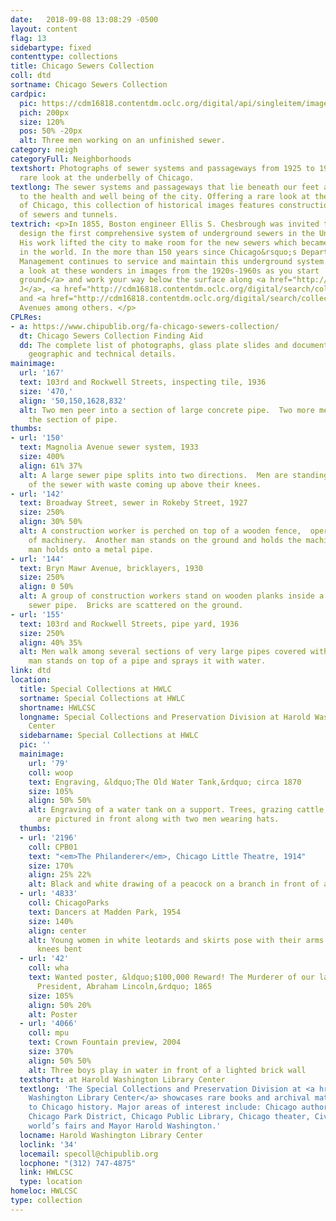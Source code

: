 ```yaml
---
date:   2018-09-08 13:08:29 -0500
layout: content
flag: 13
sidebartype: fixed
contenttype: collections
title: Chicago Sewers Collection
coll: dtd
sortname: Chicago Sewers Collection
cardpic:
  pic: https://cdm16818.contentdm.oclc.org/digital/api/singleitem/image/dtd/157/default.jpg
  pich: 200px
  size: 120%
  pos: 50% -20px
  alt: Three men working on an unfinished sewer.
category: neigh
categoryFull: Neighborhoods
textshort: Photographs of sewer systems and passageways from 1925 to 1949 offer a
  rare look at the underbelly of Chicago.
textlong: The sewer systems and passageways that lie beneath our feet are critical
  to the health and well being of the city. Offering a rare look at the “underbelly”
  of Chicago, this collection of historical images features construction photographs
  of sewers and tunnels.
textrich: <p>In 1855, Boston engineer Ellis S. Chesbrough was invited to Chicago to
  design the first comprehensive system of underground sewers in the United States.
  His work lifted the city to make room for the new sewers which became the most extensive
  in the world. In the more than 150 years since Chicago&rsquo;s Department of Water
  Management continues to service and maintain this underground system.  </p><p>Take
  a look at these wonders in images from the 1920s-1960s as you start  <a href="http://cdm16818.contentdm.oclc.org/digital/search/collection/dtd/searchterm/Above+ground/field/contri/mode/all/conn/and/order/nosort">above
  ground</a> and work your way below the surface along <a href="http://cdm16818.contentdm.oclc.org/digital/search/collection/dtd/searchterm/Avenue+J/field/subjec/mode/all/conn/and/order/nosort">Avenue
  J</a>, <a href="http://cdm16818.contentdm.oclc.org/digital/search/collection/dtd/searchterm/California+Avenue/field/subjec/mode/all/conn/and/order/nosort">California</a>
  and <a href="http://cdm16818.contentdm.oclc.org/digital/search/collection/dtd/searchterm/Elston+Avenue/field/subjec/mode/all/conn/and/order/nosort">Elston</a>
  Avenues among others. </p>
CPLRes:
- a: https://www.chipublib.org/fa-chicago-sewers-collection/
  dt: Chicago Sewers Collection Finding Aid
  dd: The complete list of photographs, glass plate slides and documents, rich with
    geographic and technical details.
mainimage:
  url: '167'
  text: 103rd and Rockwell Streets, inspecting tile, 1936
  size: '470,'
  align: '50,150,1628,832'
  alt: Two men peer into a section of large concrete pipe.  Two more men stand inside
    the section of pipe.
thumbs:
- url: '150'
  text: Magnolia Avenue sewer system, 1933
  size: 400%
  align: 61% 37%
  alt: A large sewer pipe splits into two directions.  Men are standing in both sections
    of the sewer with waste coming up above their knees.
- url: '142'
  text: Broadway Street, sewer in Rokeby Street, 1927
  size: 250%
  align: 30% 50%
  alt: A construction worker is perched on top of a wooden fence,  operating a piece
    of machinery.  Another man stands on the ground and holds the machinery; a third
    man holds onto a metal pipe.
- url: '144'
  text: Bryn Mawr Avenue, bricklayers, 1930
  size: 250%
  align: 0 50%
  alt: A group of construction workers stand on wooden planks inside a large unfinished
    sewer pipe.  Bricks are scattered on the ground.
- url: '155'
  text: 103rd and Rockwell Streets, pipe yard, 1936
  size: 250%
  align: 40% 35%
  alt: Men walk among several sections of very large pipes covered with tarpaulins.  One
    man stands on top of a pipe and sprays it with water.
link: dtd
location:
  title: Special Collections at HWLC
  sortname: Special Collections at HWLC
  shortname: HWLCSC
  longname: Special Collections and Preservation Division at Harold Washington Library
    Center
  sidebarname: Special Collections at HWLC
  pic: ''
  mainimage:
    url: '79'
    coll: woop
    text: Engraving, &ldquo;The Old Water Tank,&rdquo; circa 1870
    size: 105%
    align: 50% 50%
    alt: Engraving of a water tank on a support. Trees, grazing cattle, and a fence
      are pictured in front along with two men wearing hats.
  thumbs:
  - url: '2196'
    coll: CPB01
    text: "<em>The Philanderer</em>, Chicago Little Theatre, 1914"
    size: 170%
    align: 25% 22%
    alt: Black and white drawing of a peacock on a branch in front of an orange circle
  - url: '4833'
    coll: ChicagoParks
    text: Dancers at Madden Park, 1954
    size: 140%
    align: center
    alt: Young women in white leotards and skirts pose with their arms extended and
      knees bent
  - url: '42'
    coll: wha
    text: Wanted poster, &ldquo;$100,000 Reward! The Murderer of our late beloved
      President, Abraham Lincoln,&rdquo; 1865
    size: 105%
    align: 50% 20%
    alt: Poster
  - url: '4066'
    coll: mpu
    text: Crown Fountain preview, 2004
    size: 370%
    align: 50% 50%
    alt: Three boys play in water in front of a lighted brick wall
  textshort: at Harold Washington Library Center
  textlong: 'The Special Collections and Preservation Division at <a href="https://www.chipublib.org/locations/34">Harold
    Washington Library Center</a> showcases rare books and archival material relating
    to Chicago history. Major areas of interest include: Chicago authors and publishing,
    Chicago Park District, Chicago Public Library, Chicago theater, Civil War, Chicago’s
    world’s fairs and Mayor Harold Washington.'
  locname: Harold Washington Library Center
  loclink: '34'
  locemail: specoll@chipublib.org
  locphone: "(312) 747-4875"
  link: HWLCSC
  type: location
homeloc: HWLCSC
type: collection
---
```

